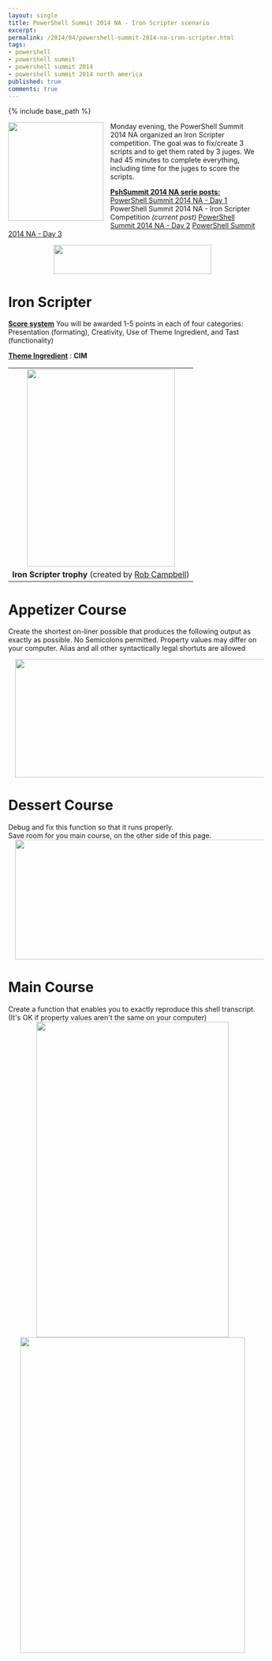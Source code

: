 ```yaml
---
layout: single
title: PowerShell Summit 2014 NA - Iron Scripter scenario
excerpt: 
permalink: /2014/04/powershell-summit-2014-na-iron-scripter.html
tags: 
- powershell
- powershell summit
- powershell summit 2014
- powershell summit 2014 north america
published: true
comments: true
---
```

{% include base_path %} 
 
 <div class="separator" style="clear: both; text-align: center;"></div><div class="separator" style="clear: both; text-align: center;"><a href="{{ base_path }}/images/2014/20140429_PowerShell_Summit_2014_NA_-_Iron_Scripter_scenario/2014-03-11%252B6-43-32%252BPM__34967239__-298x308.jpg" imageanchor="1" style="clear: left; float: left; margin-bottom: 1em; margin-right: 1em;"><img border="0" src="{{ base_path }}/images/2014/20140429_PowerShell_Summit_2014_NA_-_Iron_Scripter_scenario/2014-03-11%252B6-43-32%252BPM__34967239__-298x308.jpg" height="200" width="193" /></a></div>Monday evening, the PowerShell Summit 2014 NA organized an Iron Scripter competition. The goal was to fix/create 3 scripts and to get them rated by 3 juges. We had 45 minutes to complete everything, including time for the juges to score the scripts.

<b><u>PshSummit 2014 NA serie posts:</u></b>
<a href="{{ base_path }}/2014/04/powershell-summit-2014-na-day-1.html" target="_blank">PowerShell Summit 2014 NA - Day 1</a>
PowerShell Summit 2014 NA - Iron Scripter Competition <i>(current post)</i>
<a href="{{ base_path }}/2014/04/powershell-summit-2014-na-day-2.html" target="_blank">PowerShell Summit 2014 NA - Day 2</a>
<a href="{{ base_path }}/2014/05/powershell-summit-2014-na-day-3.html" target="_blank">PowerShell Summit 2014 NA - Day 3</a>



<div class="separator" style="clear: both; text-align: center;"><a href="{{ base_path }}/images/2014/20140429_PowerShell_Summit_2014_NA_-_Iron_Scripter_scenario/Summit-Horiz-Logo-Color__1818637477__-700x130.png" imageanchor="1" style="margin-left: 1em; margin-right: 1em;"><img border="0" src="{{ base_path }}/images/2014/20140429_PowerShell_Summit_2014_NA_-_Iron_Scripter_scenario/Summit-Horiz-Logo-Color__1818637477__-700x130.png" height="59" width="320" /></a></div>


# Iron Scripter

<b><u>Score system</u></b>
You will be awarded 1-5 points in each of four categories: Presentation (formating), Creativity, Use of Theme Ingredient, and Tast (functionality)

<b><u>Theme Ingredient</u></b> : <b>CIM</b>

<table align="center" cellpadding="0" cellspacing="0" class="tr-caption-container" style="margin-left: auto; margin-right: auto; text-align: center;"><tbody><tr><td style="text-align: center;"><a href="{{ base_path }}/images/2014/20140429_PowerShell_Summit_2014_NA_-_Iron_Scripter_scenario/IMG_20140428_172326__1844839101__-1200x1600.jpg" imageanchor="1" style="margin-left: auto; margin-right: auto;"><img border="0" src="{{ base_path }}/images/2014/20140429_PowerShell_Summit_2014_NA_-_Iron_Scripter_scenario/IMG_20140428_172326__1844839101__-1200x1600.jpg" height="400" width="300" /></a></td></tr><tr><td class="tr-caption" style="text-align: center;"><b>Iron Scripter trophy</b> (created by <u>Rob Campbell</u>)</td></tr></tbody></table>





# Appetizer Course


Create the shortest on-liner possible that produces the following output as exactly as possible. No Semicolons permitted. Property values may differ on your computer. Alias and all other syntactically legal shortuts are allowed

<div class="separator" style="clear: both; text-align: center;"></div>
<div class="separator" style="clear: both; text-align: center;"></div><div class="separator" style="clear: both; text-align: center;"><a href="{{ base_path }}/images/2014/20140429_PowerShell_Summit_2014_NA_-_Iron_Scripter_scenario/IMG_20140429_001051%255B1%255D__89717336__-1600x601.jpg" imageanchor="1" style="margin-left: 1em; margin-right: 1em;"><img border="0" src="{{ base_path }}/images/2014/20140429_PowerShell_Summit_2014_NA_-_Iron_Scripter_scenario/IMG_20140429_001051%255B1%255D__89717336__-1600x601.jpg" height="240" width="640" /></a></div>

# Dessert Course

<div class="separator" style="clear: both; text-align: left;">Debug and fix this function so that it runs properly.</div><div class="separator" style="clear: both; text-align: left;">Save room for you main course, on the other side of this page.</div><div class="separator" style="clear: both; text-align: center;">
</div><div class="separator" style="clear: both; text-align: center;"><a href="{{ base_path }}/images/2014/20140429_PowerShell_Summit_2014_NA_-_Iron_Scripter_scenario/IMG_20140429_001022%255B1%255D__413306252__-1600x610.jpg" imageanchor="1" style="margin-left: 1em; margin-right: 1em;"><img border="0" src="{{ base_path }}/images/2014/20140429_PowerShell_Summit_2014_NA_-_Iron_Scripter_scenario/IMG_20140429_001022%255B1%255D__413306252__-1600x610.jpg" height="243" width="640" /></a></div>



# Main Course

<div class="separator" style="clear: both; text-align: left;">Create a function that enables you to exactly reproduce this shell transcript. (It's OK if property values aren't the same on your computer)</div><div class="separator" style="clear: both; text-align: center;">
</div><div class="separator" style="clear: both; text-align: center;">
</div><div class="separator" style="clear: both; text-align: center;"></div><div class="separator" style="clear: both; text-align: center;"></div><div class="separator" style="clear: both; text-align: center;"><a href="http://2.bp.blogspot.com/-t7xfFPT6pcM/U2LrEChgZlI/AAAAAAABk3w/UDZU5ihIgIA/s1600/SCAN0004.JPG" imageanchor="1" style="margin-left: 1em; margin-right: 1em;"><img border="0" src="http://2.bp.blogspot.com/-t7xfFPT6pcM/U2LrEChgZlI/AAAAAAABk3w/UDZU5ihIgIA/s1600/SCAN0004.JPG" height="640" width="390" /></a></div>
<div class="separator" style="clear: both; text-align: center;"><a href="http://3.bp.blogspot.com/-m2ULI7MWpw0/U2LrEKon_XI/AAAAAAABk30/NyvOL4pIqC8/s1600/SCAN0005.JPG" imageanchor="1" style="margin-left: 1em; margin-right: 1em;"><img border="0" src="http://3.bp.blogspot.com/-m2ULI7MWpw0/U2LrEKon_XI/AAAAAAABk30/NyvOL4pIqC8/s1600/SCAN0005.JPG" height="640" width="456" /></a></div>



